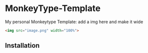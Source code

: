 # MonkeyType-Template
My personal Monkeytype Template:
add a img here and make it wide 
```html
<img src="image.png" width="100%">
```

## Installation
